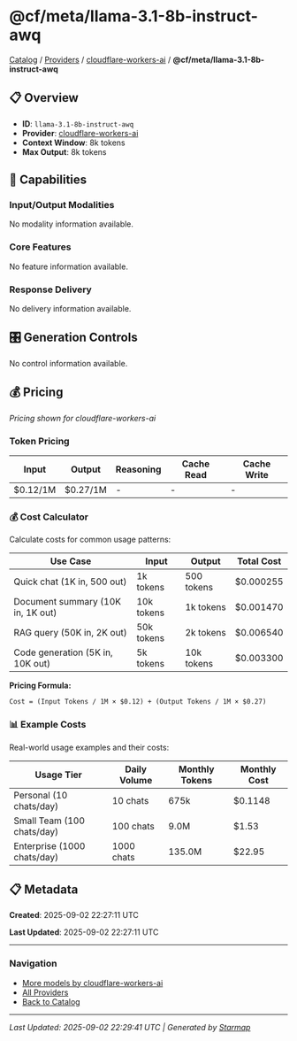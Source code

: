 # @cf/meta/llama-3.1-8b-instruct-awq
  
[Catalog](../../../..) / [Providers](../../..) / [cloudflare-workers-ai](../..) / **@cf/meta/llama-3.1-8b-instruct-awq**


## 📋 Overview
  
- **ID**: `llama-3.1-8b-instruct-awq`
- **Provider**: [cloudflare-workers-ai](../)
- **Context Window**: 8k tokens
- **Max Output**: 8k tokens
  
## 🎯 Capabilities
  
### Input/Output Modalities
  
No modality information available.
  
### Core Features
  
No feature information available.
  
### Response Delivery
  
No delivery information available.
  
## 🎛️ Generation Controls
  
No control information available.
  
## 💰 Pricing
  
*Pricing shown for cloudflare-workers-ai*
  
  
### Token Pricing
  
| Input | Output | Reasoning | Cache Read | Cache Write |
|---------|---------|---------|---------|---------|
| $0.12/1M | $0.27/1M | - | - | - |

  
### 💰 Cost Calculator
  
Calculate costs for common usage patterns:
  
  
| Use Case | Input | Output | Total Cost |
|---------|---------|---------|---------|
| Quick chat (1K in, 500 out) | 1k tokens | 500 tokens | $0.000255 |
| Document summary (10K in, 1K out) | 10k tokens | 1k tokens | $0.001470 |
| RAG query (50K in, 2K out) | 50k tokens | 2k tokens | $0.006540 |
| Code generation (5K in, 10K out) | 5k tokens | 10k tokens | $0.003300 |

  
**Pricing Formula:**
  
```
Cost = (Input Tokens / 1M × $0.12) + (Output Tokens / 1M × $0.27)
```
  
### 📊 Example Costs
  
Real-world usage examples and their costs:
  
  
| Usage Tier | Daily Volume | Monthly Tokens | Monthly Cost |
|---------|---------|---------|---------|
| Personal (10 chats/day) | 10 chats | 675k | $0.1148 |
| Small Team (100 chats/day) | 100 chats | 9.0M | $1.53 |
| Enterprise (1000 chats/day) | 1000 chats | 135.0M | $22.95 |

  
## 📋 Metadata
  
**Created**: 2025-09-02 22:27:11 UTC
  
**Last Updated**: 2025-09-02 22:27:11 UTC
  
  
---
  
  
### Navigation

- [More models by cloudflare-workers-ai](../)
- [All Providers](../../../../providers)
- [Back to Catalog](../../../..)


---
_Last Updated: 2025-09-02 22:29:41 UTC | Generated by [Starmap](https://github.com/agentstation/starmap)_
